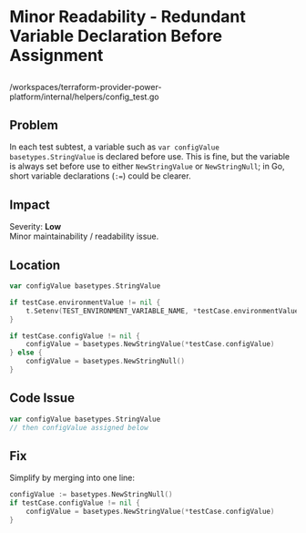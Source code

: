 # Minor Readability - Redundant Variable Declaration Before Assignment

##

/workspaces/terraform-provider-power-platform/internal/helpers/config_test.go

## Problem

In each test subtest, a variable such as `var configValue basetypes.StringValue` is declared before use. This is fine, but the variable is always set before use to either `NewStringValue` or `NewStringNull`; in Go, short variable declarations (`:=`) could be clearer.

## Impact

Severity: **Low**  
Minor maintainability / readability issue.

## Location

```go
var configValue basetypes.StringValue

if testCase.environmentValue != nil {
    t.Setenv(TEST_ENVIRONMENT_VARIABLE_NAME, *testCase.environmentValue)
}

if testCase.configValue != nil {
    configValue = basetypes.NewStringValue(*testCase.configValue)
} else {
    configValue = basetypes.NewStringNull()
}
```

## Code Issue

```go
var configValue basetypes.StringValue
// then configValue assigned below
```

## Fix

Simplify by merging into one line:

```go
configValue := basetypes.NewStringNull()
if testCase.configValue != nil {
    configValue = basetypes.NewStringValue(*testCase.configValue)
}
```

